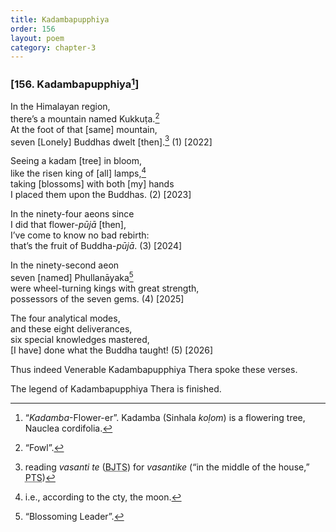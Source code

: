 ```yaml
---
title: Kadambapupphiya
order: 156
layout: poem
category: chapter-3
---
```


### \[156. Kadambapupphiya[^1]\]

In the Himalayan region,  
there’s a mountain named Kukkuṭa.[^2]  
At the foot of that \[same\] mountain,  
seven \[Lonely\] Buddhas dwelt \[then\].[^3] (1) \[2022\]

Seeing a kadam \[tree\] in bloom,  
like the risen king of \[all\] lamps,[^4]  
taking \[blossoms\] with both \[my\] hands  
I placed them upon the Buddhas. (2) \[2023\]

In the ninety-four aeons since  
I did that flower-*pūjā* \[then\],  
I’ve come to know no bad rebirth:  
that’s the fruit of Buddha-*pūjā*. (3) \[2024\]

In the ninety-second aeon  
seven \[named\] Phullanāyaka[^5]  
were wheel-turning kings with great strength,  
possessors of the seven gems. (4) \[2025\]

The four analytical modes,  
and these eight deliverances,  
six special knowledges mastered,  
\[I have\] done what the Buddha taught! (5) \[2026\]

Thus indeed Venerable Kadambapupphiya Thera spoke these verses.

The legend of Kadambapupphiya Thera is finished.

[^1]: “*Kadamba*-Flower-er”. Kadamba (Sinhala *koḷom*) is a flowering tree, Nauclea cordifolia.

[^2]: “Fowl”.

[^3]: reading *vasanti te* (<abbr title="Buddha Jayanthi Tripitaka Series">BJTS</abbr>) for *vasantike* (“in the middle of the house,” <abbr title="Pali Text Society">PTS</abbr>)

[^4]: i.e., according to the cty, the moon.

[^5]: “Blossoming Leader”.
